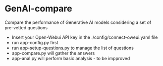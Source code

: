 # GenAI-compare
Compare the performance of Generative AI models considering a set of pre-vetted questions

- Insert your Open-Webui API key in the ./config/connect-oweui.yaml file
- run app-config.py first
- run app-setup-questions.py to manage the list of questions
- app-compare.py will gather the answers
- app-anal.py will perform basic analysis - to be impproved
